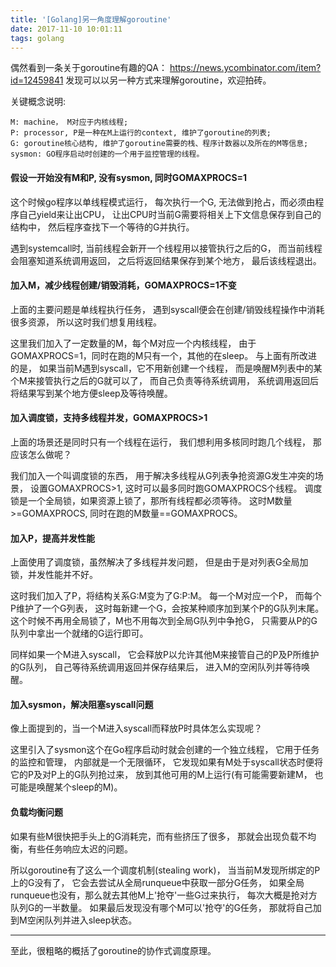 ```yaml
---
title: '[Golang]另一角度理解goroutine'
date: 2017-11-10 10:01:11
tags: golang
---
```



偶然看到一条关于goroutine有趣的QA：
https://news.ycombinator.com/item?id=12459841
发现可以以另一种方式来理解goroutine，欢迎拍砖。

关键概念说明:
```
M: machine， M对应于内核线程;
P: processor, P是一种在M上运行的context, 维护了goroutine的列表;
G: goroutine核心结构, 维护了goroutine需要的栈、程序计数器以及所在的M等信息;
sysmon: GO程序启动时创建的一个用于监控管理的线程。
```
<!--more-->

#### 假设一开始没有M和P, 没有sysmon, 同时GOMAXPROCS=1

这个时候go程序以单线程模式运行，
每次执行一个G, 无法做到抢占，而必须由程序自己yield来让出CPU，
让出CPU时当前G需要将相关上下文信息保存到自己的结构中，
然后程序查找下一个等待的G并执行。

遇到systemcall时, 当前线程会新开一个线程用以接管执行之后的G，
而当前线程会阻塞知道系统调用返回， 
之后将返回结果保存到某个地方，
最后该线程退出。

#### 加入M，减少线程创建/销毁消耗，GOMAXPROCS=1不变

上面的主要问题是单线程执行任务，
遇到syscall便会在创建/销毁线程操作中消耗很多资源，
所以这时我们想复用线程。

这里我们加入了一定数量的M，每个M对应一个内核线程，
由于GOMAXPROCS=1，同时在跑的M只有一个，其他的在sleep。
与上面有所改进的是，
如果当前M遇到syscall，它不用新创建一个线程，
而是唤醒M列表中的某个M来接管执行之后的G就可以了，
而自己负责等待系统调用，
系统调用返回后将结果写到某个地方便sleep及等待唤醒。

#### 加入调度锁，支持多线程并发，GOMAXPROCS>1

上面的场景还是同时只有一个线程在运行，
我们想利用多核同时跑几个线程，
那应该怎么做呢？

我们加入一个叫调度锁的东西，
用于解决多线程从G列表争抢资源G发生冲突的场景，
设置GOMAXPROCS>1, 这时可以最多同时跑GOMAXPROCS个线程。
调度锁是一个全局锁，如果资源上锁了，那所有线程都必须等待。
这时M数量>=GOMAXPROCS, 同时在跑的M数量==GOMAXPROCS。

#### 加入P，提高并发性能

上面使用了调度锁，虽然解决了多线程并发问题，
但是由于是对列表G全局加锁，并发性能并不好。

这时我们加入了P，将结构关系G:M变为了G:P:M。
每一个M对应一个P， 而每个P维护了一个G列表，
这时每新建一个G，会按某种顺序加到某个P的G队列末尾。
这个时候不再用全局锁了，M也不用每次到全局G队列中争抢G，
只需要从P的G队列中拿出一个就绪的G运行即可。

同样如果一个M进入syscall，
它会释放P以允许其他M来接管自己的P及P所维护的G队列，
自己等待系统调用返回并保存结果后，
进入M的空闲队列并等待唤醒。

#### 加入sysmon，解决阻塞syscall问题

像上面提到的，当一个M进入syscall而释放P时具体怎么实现呢？

这里引入了sysmon这个在Go程序启动时就会创建的一个独立线程，
它用于任务的监控和管理， 内部就是一个无限循环，
它发现如果有M处于syscall状态时便将它的P及对P上的G队列抢过来，
放到其他可用的M上运行(有可能需要新建M， 也可能是唤醒某个sleep的M)。

#### 负载均衡问题

如果有些M很快把手头上的G消耗完，而有些挤压了很多，
那就会出现负载不均衡，有些任务响应太迟的问题。

所以goroutine有了这么一个调度机制(stealing work)，
当当前M发现所绑定的P上的G没有了，
它会去尝试从全局runqueue中获取一部分G任务，
如果全局runqueue也没有，那么就去其他M上'抢夺'一些G过来执行，
每次大概是抢对方队列G的一半数量。
如果最后发现没有哪个M可以'抢夺'的G任务，
那就将自己加到M空闲队列并进入sleep状态。

------------------------
至此，很粗略的概括了goroutine的协作式调度原理。
